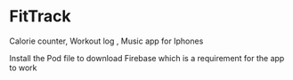 # FitTrack
Calorie counter, Workout log , Music  app for Iphones


Install the Pod file to download Firebase which is a requirement for the app to work
